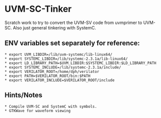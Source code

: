 # UVM-SC-Tinker
Scratch work to try to convert the UVM-SV code from uvmprimer to UVM-SC. Also just general tinkering with SystemC.

## ENV variables set separately for reference:
    * export UVM_LIBDIR=/lib/uvm-systemc/lib-linux64/
    * export SYSTEMC_LIBDIR=/lib/systemc-2.3.1a/lib-linux64/
    * export LD_LIBRARY_PATH=$UVM_LIBDIR:$SYSTEMC_LIBDIR:$LD_LIBRARY_PATH
    * export SYSTEMC_INCLUDE=/lib/systemc-2.3.1a/include/
    * export VERILATOR_ROOT=/home/dph/verilator
    * export PATH=$VERILATOR_ROOT/bin:$PATH
    * export VERILATOR_INCLUDE=$VERILATOR_ROOT/include

## Hints/Notes
    * Compile UVM-SC and SystemC with symbols.
    * GTKWave for waveform viewing